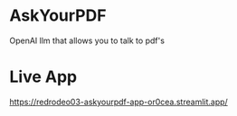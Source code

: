 # AskYourPDF
OpenAI llm that allows you to talk to pdf's
# Live App
https://redrodeo03-askyourpdf-app-or0cea.streamlit.app/
